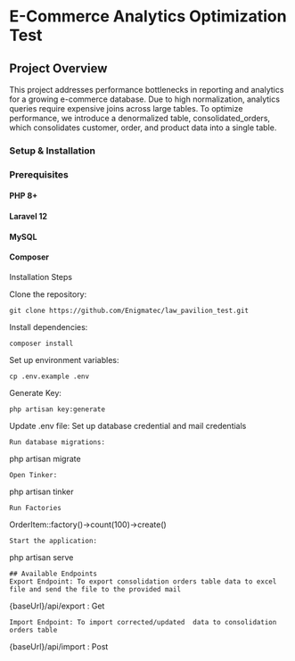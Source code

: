 # E-Commerce Analytics Optimization Test

## Project Overview

This project addresses performance bottlenecks in reporting and analytics for a growing e-commerce database. Due to high normalization, analytics queries require expensive joins across large tables. To optimize performance, we introduce a denormalized table, consolidated_orders, which consolidates customer, order, and product data into a single table.

### Setup & Installation
### Prerequisites
#### PHP 8+
#### Laravel 12
#### MySQL 
#### Composer

Installation Steps

Clone the repository:
```
git clone https://github.com/Enigmatec/law_pavilion_test.git
```

Install dependencies: 
```
composer install
```
Set up environment variables:  
```
cp .env.example .env

```
Generate Key: 
```
php artisan key:generate
```
Update .env file: 
Set up database credential and mail credentials

```
Run database migrations: 
```
php artisan migrate

```
Open Tinker: 
```
php artisan tinker

```
Run Factories
```
OrderItem::factory()->count(100)->create()

```
Start the application: 
```
php artisan serve

```
## Available Endpoints
Export Endpoint: To export consolidation orders table data to excel file and send the file to the provided mail
```
{baseUrl}/api/export : Get
```
Import Endpoint: To import corrected/updated  data to consolidation orders table
```
{baseUrl}/api/import : Post
```

